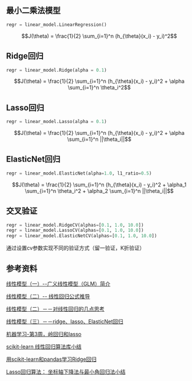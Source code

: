 ## 最小二乘法模型
```python
regr = linear_model.LinearRegression()
```
```math
J(\theta) = \frac{1}{2} \sum_{i=1}^n (h_{\theta}(x_i) - y_i)^2
```

## Ridge回归
```python
regr = linear_model.Ridge(alpha = 0.1)
```
```math
J(\theta) = \frac{1}{2} \sum_{i=1}^n (h_{\theta}(x_i) - y_i)^2 + \alpha \sum_{i=1}^n \theta_i^2
```
## Lasso回归
```python
regr = linear_model.Lasso(alpha = 0.1)
```
```math
J(\theta) = \frac{1}{2} \sum_{i=1}^n (h_{\theta}(x_i) - y_i)^2 + \alpha \sum_{i=1}^n ||\theta_i||
```
## ElasticNet回归
```python
regr = linear_model.ElasticNet(alpha=1.0, l1_ratio=0.5)
```
```math
J(\theta) = \frac{1}{2} \sum_{i=1}^n (h_{\theta}(x_i) - y_i)^2 + \alpha_1 \sum_{i=1}^n \theta_i^2 + \alpha_2 \sum_{i=1}^n ||\theta_i||
```
## 交叉验证
```python
regr = linear_model.RidgeCV(alphas=[0.1, 1.0, 10.0])
regr = linear_model.LassoCV(alphas=[0.1, 1.0, 10.0])
regr = linear_model.ElasticNetCV(alphas=[0.1, 1.0, 10.0])
```
通过设置cv参数实现不同的验证方式（留一验证，K折验证）

## 参考资料

[线性模型（一）--广义线性模型（GLM）简介](http://blog.csdn.net/Fleurdalis/article/details/54864405)

[线性模型（二）-- 线性回归公式推导](http://blog.csdn.net/Fleurdalis/article/details/54931721)

[线性模型（二）－－对线性回归的几点思考](http://blog.csdn.net/Fleurdalis/article/details/54953573)

[线性模型（三）－－ridge、lasso、ElasticNet回归](http://blog.csdn.net/fleurdalis/article/details/55059516)

[机器学习-第3周，岭回归和lasso](http://f.dataguru.cn/thread-598486-1-1.html)

[scikit-learn 线性回归算法库小结](http://www.cnblogs.com/pinard/p/6026343.html)

[用scikit-learn和pandas学习Ridge回归](http://www.cnblogs.com/pinard/p/6023000.html)

[Lasso回归算法： 坐标轴下降法与最小角回归法小结](http://www.cnblogs.com/pinard/p/6018889.html)


